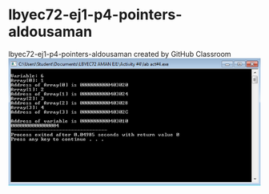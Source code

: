 # lbyec72-ej1-p4-pointers-aldousaman
lbyec72-ej1-p4-pointers-aldousaman created by GitHub Classroom
![](pointers.PNG)
